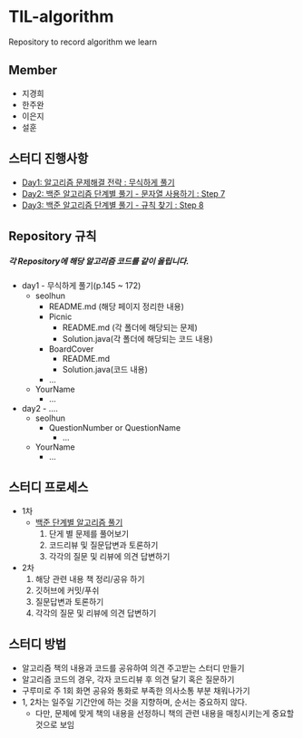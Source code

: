 # TIL-algorithm
Repository to record algorithm we learn

## Member
- 지경희
- 한주완
- 이은지
- 설훈

## 스터디 진행사항
- [Day1: 알고리즘 문제해결 전략 : 무식하게 풀기](https://github.com/Seolhun/TIL-algorithm/tree/master/day1/)
- [Day2: 백준 알고리즘 단계별 풀기 - 문자열 사용하기 : Step 7](https://github.com/Seolhun/TIL-algorithm/tree/master/day2/)
- [Day3: 백준 알고리즘 단계별 풀기 - 규칙 찾기 : Step 8](https://github.com/Seolhun/TIL-algorithm/tree/master/day3/)

## Repository 규칙
##### 각 Repository에 해당 알고리즘 코드를 같이 올립니다.
- day1 - 무식하게 풀기(p.145 ~ 172)
    - seolhun
        - README.md (해당 페이지 정리한 내용)
        - Picnic
            - README.md (각 폴더에 해당되는 문제)
            - Solution.java(각 폴더에 해당되는 코드 내용)
        - BoardCover
            - README.md
            - Solution.java(코드 내용)
        - ...
    - YourName
        - ...
- day2 - ....
    - seolhun
        - QuestionNumber or QuestionName
            - ...
    - YourName
        - ...

## 스터디 프로세스
- 1차
    - [백준 단계별 알고리즘 풀기](https://www.acmicpc.net/step)
        1. 단게 별 문제를 풀어보기
        2. 코드리뷰 및 질문답변과 토론하기
        3. 각각의 질문 및 리뷰에 의견 답변하기
- 2차
    1. 해당 관련 내용 책 정리/공유 하기
    2. 깃허브에 커밋/푸쉬 
    3. 질문답변과 토론하기
    4. 각각의 질문 및 리뷰에 의견 답변하기

## 스터디 방법
- 알고리즘 책의 내용과 코드를 공유하여 의견 주고받는 스터디 만들기
- 알고리즘 코드의 경우, 각자 코드리뷰 후 의견 달기 혹은 질문하기
- 구루미로 주 1회 화면 공유와 통화로 부족한 의사소통 부분 채워나가기
- 1, 2차는 일주일 기간안에 하는 것을 지향하며, 순서는 중요하지 않다.
    - 다만, 문제에 맞게 책의 내용을 선정하니 책의 관련 내용을 매칭시키는게 중요할 것으로 보임
